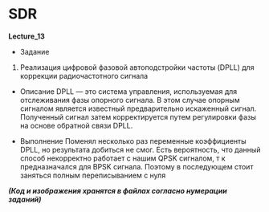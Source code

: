 ﻿# SDR
**Lecture_13**

* Задание
1) Реализация цифровой фазовой автоподстройки частоты (DPLL) для коррекции радиочастотного сигнала

* Описание
DPLL — это система управления, используемая для отслеживания фазы опорного сигнала. В этом случае опорным сигналом является известный предварительно искаженный сигнал. Полученный сигнал затем корректируется путем регулировки фазы на основе обратной связи DPLL.

* Выполнение
Поменял несколько раз переменные коэффициенты DPLL, но результата добиться не смог. Есть вероятность, что данный способ некорректно работает с нашим QPSK сигналом, т к предназначался для BPSK сигнала. Поэтому в последующем стоит заняться полным переписыванием с нуля

***(Код и изображения хранятся в файлах согласно нумерации заданий)***

